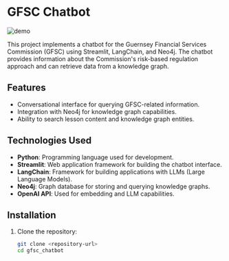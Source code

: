 # GFSC Chatbot

![demo](demo.gif)

This project implements a chatbot for the Guernsey Financial Services Commission (GFSC) using Streamlit, LangChain, and Neo4j. The chatbot provides information about the Commission's risk-based regulation approach and can retrieve data from a knowledge graph.

## Features

- Conversational interface for querying GFSC-related information.
- Integration with Neo4j for knowledge graph capabilities.
- Ability to search lesson content and knowledge graph entities.

## Technologies Used

- **Python**: Programming language used for development.
- **Streamlit**: Web application framework for building the chatbot interface.
- **LangChain**: Framework for building applications with LLMs (Large Language Models).
- **Neo4j**: Graph database for storing and querying knowledge graphs.
- **OpenAI API**: Used for embedding and LLM capabilities.

## Installation

1. Clone the repository:
   ```bash
   git clone <repository-url>
   cd gfsc_chatbot